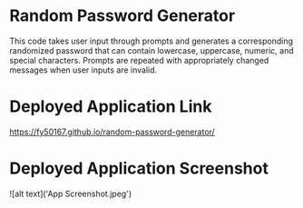 # Random Password Generator

This code takes user input through prompts and generates a corresponding randomized password that can contain lowercase, uppercase, numeric, and special characters. Prompts are repeated with appropriately changed messages when user inputs are invalid.

# Deployed Application Link

https://fy50167.github.io/random-password-generator/

# Deployed Application Screenshot

![alt text]('App Screenshot.jpeg')